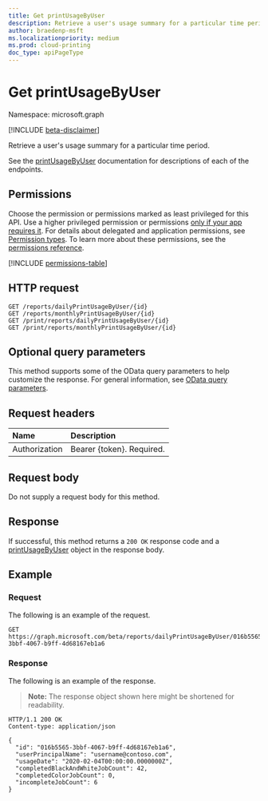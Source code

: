 ```yaml
---
title: Get printUsageByUser
description: Retrieve a user's usage summary for a particular time period.
author: braedenp-msft
ms.localizationpriority: medium
ms.prod: cloud-printing
doc_type: apiPageType
---
```


# Get printUsageByUser

Namespace: microsoft.graph

[!INCLUDE [beta-disclaimer](../../includes/beta-disclaimer.md)]

Retrieve a user's usage summary for a particular time period.

See the [printUsageByUser](../resources/printUsageByUser.md) documentation for descriptions of each of the endpoints.

## Permissions
Choose the permission or permissions marked as least privileged for this API. Use a higher privileged permission or permissions [only if your app requires it](/graph/permissions-overview#best-practices-for-using-microsoft-graph-permissions). For details about delegated and application permissions, see [Permission types](/graph/permissions-overview#permission-types). To learn more about these permissions, see the [permissions reference](/graph/permissions-reference).

<!-- { "blockType": "permissions", "name": "printusagebyuser_get" } -->
[!INCLUDE [permissions-table](../includes/permissions/printusagebyuser-get-permissions.md)]

## HTTP request
<!-- { "blockType": "ignored" } -->
```http
GET /reports/dailyPrintUsageByUser/{id}
GET /reports/monthlyPrintUsageByUser/{id}
GET /print/reports/dailyPrintUsageByUser/{id}
GET /print/reports/monthlyPrintUsageByUser/{id}
```

## Optional query parameters
This method supports some of the OData query parameters to help customize the response. For general information, see [OData query parameters](/graph/query-parameters).

## Request headers
| Name      |Description|
|:----------|:----------|
| Authorization | Bearer {token}. Required. |

## Request body
Do not supply a request body for this method.
## Response
If successful, this method returns a `200 OK` response code and a [printUsageByUser](../resources/printUsageByUser.md) object in the response body.
## Example
### Request
The following is an example of the request.

<!-- {
  "blockType": "request",
  "name": "get_printUsageByUser",
  "sampleKeys": ["016b5565-3bbf-4067-b9ff-4d68167eb1a6"]
}-->
```msgraph-interactive
GET https://graph.microsoft.com/beta/reports/dailyPrintUsageByUser/016b5565-3bbf-4067-b9ff-4d68167eb1a6
```

### Response
The following is an example of the response.
>**Note:** The response object shown here might be shortened for readability.
<!-- {
  "blockType": "response",
  "truncated": true,
  "@odata.type": "microsoft.graph.printUsageByUser"
} -->
```http
HTTP/1.1 200 OK
Content-type: application/json

{
  "id": "016b5565-3bbf-4067-b9ff-4d68167eb1a6",
  "userPrincipalName": "username@contoso.com",
  "usageDate": "2020-02-04T00:00:00.0000000Z",
  "completedBlackAndWhiteJobCount": 42,
  "completedColorJobCount": 0,
  "incompleteJobCount": 6
}
```

<!-- uuid: 8fcb5dbc-d5aa-4681-8e31-b001d5168d79
2015-10-25 14:57:30 UTC -->
<!-- {
  "type": "#page.annotation",
  "description": "Get printUsageByUser",
  "keywords": "",
  "section": "documentation",
  "tocPath": ""
}-->

